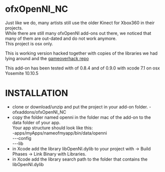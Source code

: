 # ofxOpenNI_NC 
    

Just like we do, many artists still use the older Kinect for Xbox360 in their projects.<br>
While there are still many ofxOpenNI add-ons out there, we noticed that many of them are out-dated and do not work anymore.<br>
This project is osx only.

This is working version hacked together with copies of the libraries we had lying around and the [gameoverhack repo](https://github.com/gameoverhack/ofxOpenNI/tree/v1.0)

This add-on has been tested with of 0.8.4 and of 0.9.0 with xcode 7.1 on osx Yosemite 10.10.5

INSTALLATION
============

* clone or download/unzip and put the project in your add-on folder. -ofxaddons/ofxOpenNI_NC
* copy the folder named openni in the folder mac of the add-on to the data folder of your app.<br>
Your app structure should look like this:<br>
-apps/myApps/nameofmyapp/bin/data/openni<br>
---config<br>
---lib<br>
* in Xcode add the library libOpenNI.dylib to your project with -> Build Phases -> Link Binary with Libraries. 
* in Xcode add the library search path to the folder that contains the libOpenNI.dylib


        




